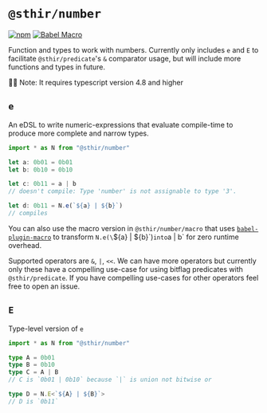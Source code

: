 # `@sthir/number`

[![npm](https://img.shields.io/npm/v/@sthir/number?labelColor=000000&color=cb3837)](https://npm.im/@sthir/number) [![Babel Macro](https://img.shields.io/badge/babel--macro-%F0%9F%8E%A3-f5da55.svg)](https://github.com/kentcdodds/babel-plugin-macros)

Function and types to work with numbers. Currently only includes `e` and `E` to facilitate `@sthir/predicate`'s `&` comparator usage, but will include more functions and types in future.

☝🏻 Note: It requires typescript version 4.8 and higher

## `e`

An eDSL to write numeric-expressions that evaluate compile-time to produce more complete and narrow types.

```ts
import * as N from "@sthir/number"

let a: 0b01 = 0b01
let b: 0b10 = 0b10

let c: 0b11 = a | b
// doesn't compile: Type 'number' is not assignable to type '3'.

let d: 0b11 = N.e(`${a} | ${b}`)
// compiles
```

You can also use the macro version in `@sthir/number/macro` that uses [`babel-plugin-macro`](https://github.com/kentcdodds/babel-plugin-macros) to transform `N.e(\`${a} | ${b}\`)` into `a | b` for zero runtime overhead.

Supported operators are `&`, `|`, `<<`. We can have more operators but currently only these have a compelling use-case for using bitflag predicates with `@sthir/predicate`. If you have compelling use-cases for other operators feel free to open an issue.

## `E`

Type-level version of `e`

```ts
import * as N from "@sthir/number"

type A = 0b01
type B = 0b10
type C = A | B
// C is `0b01 | 0b10` because `|` is union not bitwise or

type D = N.E<`${A} | ${B}`>
// D is `0b11`
```
